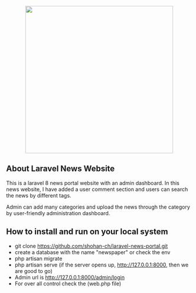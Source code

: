 <p align="center"><a href="https://laravel.com" target="_blank"><img src="https://raw.githubusercontent.com/laravel/art/master/logo-lockup/5%20SVG/2%20CMYK/1%20Full%20Color/laravel-logolockup-cmyk-red.svg" width="400"></a></p>


## About Laravel News Website

This is a laravel 8 news portal website with an admin dashboard. In this news website, I have added a user comment section and users can search the news by different tags.

Admin can add many categories and upload the news through the category by user-friendly administration dashboard.

## How to install and run on your local system

- git clone https://github.com/shohan-ch/laravel-news-portal.git
- create a database with the name "newspaper" or check the env
- php artisan migrate
- php artisan serve (if the server opens up, http://127.0.0.1:8000, then we are good to go)
- Admin url is http://127.0.0.1:8000/admin/login
- For over all control check the (web.php file)


